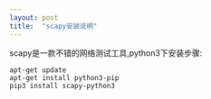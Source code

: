 ```yaml
---
layout: post
title:  "scapy安装说明"
---
```


scapy是一款不错的网络测试工具,python3下安装步骤:

	apt-get update
	apt-get install python3-pip
	pip3 install scapy-python3
